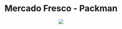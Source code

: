 <h1 align="center">Mercado Fresco - Packman</h1>

<p align="center">
  <a href="https://github.com/marcoglnd/mercado-fresco-packmain/actions/workflows/test.yml">
    <img src="https://github.com/marcoglnd/mercado-fresco-packmain/actions/workflows/test.yml/badge.svg">
  </a>
</p>